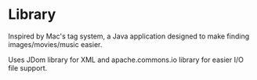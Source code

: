 # Library
Inspired by Mac's tag system, a Java application designed to make finding images/movies/music easier.

Uses JDom library for XML and apache.commons.io library for easier I/O file support. 